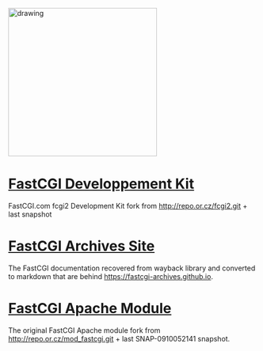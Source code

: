 [<img src="https://raw.githubusercontent.com/FastCGI-Archives/fastcgi-archives.github.io/master/images/litespeed-screenshot.jpg" alt="drawing" width="300"/>](https://github.com/FastCGI-Archives/fastcgi-archives.github.io)

# [FastCGI Developpement Kit](https://github.com/FastCGI-Archives/fcgi2)

FastCGI.com fcgi2 Development Kit fork from http://repo.or.cz/fcgi2.git + last snapshot 

# [FastCGI Archives Site](https://github.com/FastCGI-Archives/fastcgi-archives.github.io)

The FastCGI documentation recovered from wayback library and converted to markdown that are behind https://fastcgi-archives.github.io.

# [FastCGI Apache Module](https://github.com/FastCGI-Archives/mod_fastcgi)

The original FastCGI Apache module fork from http://repo.or.cz/mod_fastcgi.git + last SNAP-0910052141 snapshot.

